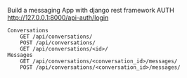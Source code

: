 Build a messaging App with django rest framework
    AUTH
        http://127.0.0.1:8000/api-auth/login

    Conversations
        GET /api/conversations/
        POST /api/conversations/
        GET /api/conversations/<id>/
    Messages
        GET /api/conversations/<conversation_id>/messages/
        POST /api/conversations/<conversation_id>/messages/

